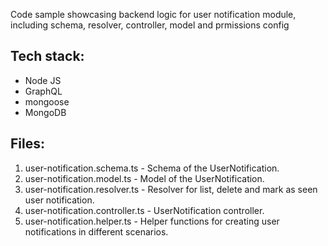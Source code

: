 Code sample showcasing backend logic for user notification module, including schema, resolver, controller, model and prmissions config

## Tech stack:
- Node JS
- GraphQL
- mongoose
- MongoDB

## Files:
1. user-notification.schema.ts - Schema of the UserNotification.
2. user-notification.model.ts - Model of the UserNotification.
3. user-notification.resolver.ts - Resolver for list, delete and mark as seen user notification.
4. user-notification.controller.ts - UserNotification controller.
5. user-notification.helper.ts - Helper functions for creating user notifications in different scenarios.